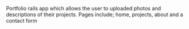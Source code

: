 Portfolio rails app which allows the user to uploaded photos and descriptions of their projects. Pages include; home, projects, about and a contact form
